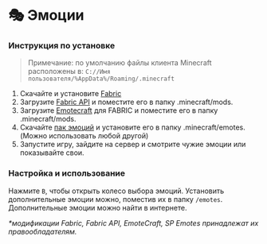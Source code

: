 # 🎭 Эмоции

### Инструкция по установке
> Примечание: по умолчанию файлы клиента Minecraft расположены в: `C://Имя пользователя/%AppData%/Roaming/.minecraft`

1. Скачайте и установите [Fabric](https://fabricmc.net/)
2. Загрузите [Fabric API](https://www.curseforge.com/minecraft/mc-mods/fabric-api) и поместите его в папку .minecraft/mods.
3. Загрузите [Emotecraft](https://www.curseforge.com/minecraft/mc-mods/emotecraft) для FABRIC и поместите его в папку  .minecraft/mods.
4. Скачайте [пак эмоций](https://drive.google.com/uc?id=1LgWV5VN8q8bxVlzL7u_cjYSBekNZxnro&export=download) и установите его в папку .minecraft/emotes. (Можно использовать любой другой)
5. Запустите игру, зайдите на сервер и смотрите чужие эмоции или показывайте свои.

### Настройка и использование
Нажмите `B`, чтобы открыть колесо выбора эмоций. Установить дополнительные эмоции можно, поместив их в папку `/emotes`.
Дополнительные эмоции можно найти в интернете.

_*модификации Fabric, Fabric API, EmoteCraft, SP Emotes принадлежат их правообладателям._
